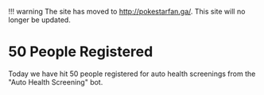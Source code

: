 !!! warning
    The site has moved to http://pokestarfan.ga/. This site will no longer be updated.

# 50 People Registered

Today we have hit 50 people registered for auto health screenings from the "Auto Health Screening" bot.
